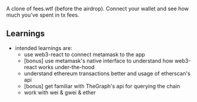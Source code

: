 A clone of fees.wtf (before the airdrop). Connect your wallet and see how much you've spent in tx fees.

## Learnings

- intended learnings are:
  - use web3-react to connect metamask to the app
  - [bonus] use metamask's native interface to understand how web3-react works under-the-hood
  - understand ethereum transactions better and usage of etherscan's api
  - [bonus] get familiar with TheGraph's api for querying the chain
  - work with wei & gwei & ether
